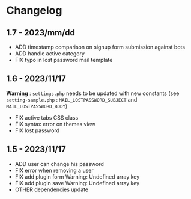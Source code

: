 # Changelog

## 1.7 - 2023/mm/dd

- ADD timestamp comparison on signup form submission against bots
- ADD handle active category
- FIX typo in lost password mail template

## 1.6 - 2023/11/17

**Warning** : `settings.php` needs to be updated with new constants (see `setting-sample.php` : `MAIL_LOSTPASSWORD_SUBJECT` and `MAIL_LOSTPASSWORD_BODY`)

- FIX active tabs CSS class
- FIX syntax error on themes view
- FIX lost password

## 1.5 - 2023/11/17

- ADD user can change his password
- FIX error when removing a user
- FIX add plugin form Warning: Undefined array key
- FIX add plugin save Warning: Undefined array key
- OTHER dependencies update
